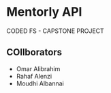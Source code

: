 # Mentorly API
CODED FS - CAPSTONE PROJECT 

## COllborators 
- Omar Alibrahim 
- Rahaf Alenzi
- Moudhi Albannai
